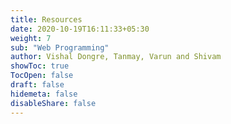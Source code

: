 ```yaml
---
title: Resources
date: 2020-10-19T16:11:33+05:30
weight: 7
sub: "Web Programming"
author: Vishal Dongre, Tanmay, Varun and Shivam
showToc: true
TocOpen: false
draft: false
hidemeta: false
disableShare: false
---
```

